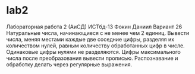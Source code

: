 # lab2
Лабораторная работа 2 (АиСД) ИСТбд-13 Фокин Даниил
Вариант 26 Натуральные числа, начинающиеся с не менее чем 2 единиц. Вывести числа, меняя местами каждые две соседние цифры, разделяя их количеством нулей, равным количеству обработанных цифр в числе. 
Одинаковые цифры нулями не разделяются. Цифры максимального числа после преобразования вывести прописью.
Распознавание и обработку делать через регулярные выражения.
